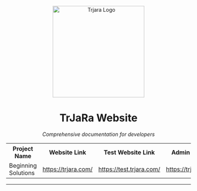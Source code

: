 <p align="center">
  <img src="https://trjara.com/static/images/main/logo.png" alt="Trjara Logo" width="250"/>
</p>

<h1 align="center">TrJaRa Website</h1>

<p align="center">
  <em>Comprehensive documentation for developers</em>
</p>

<p align="center">
  <table>
    <tr>
      <th>Project Name</th>
      <th>Website Link</th>
      <th>Test Website Link</th>
      <th>Admin Panel Link</th>
    </tr>
    <tr>
      <td>Beginning Solutions</td>
      <td><a href="https://trjara.com/">https://trjara.com/</a></td>
      <td><a href="https://test.trjara.com/">https://test.trjara.com/</a></td>
      <td><a href="https://trjara.com/init/">https://trjara.com/init/</a></td>
    </tr>
  </table>
</p>

<hr>
